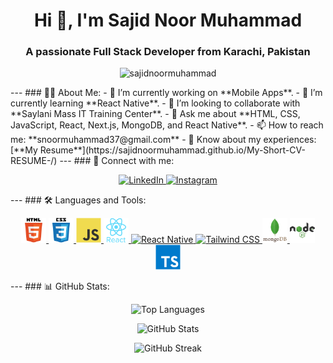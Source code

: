 <h1 align="center">Hi 👋, I'm Sajid Noor Muhammad</h1> <h3 align="center">A passionate Full Stack Developer from Karachi, Pakistan</h3> <p align="center"> <img src="https://github-profile-trophy.vercel.app/?username=sajidnoormuhammad&theme=gruvbox&no-frame=true&margin-w=10" alt="sajidnoormuhammad" /> </p> --- ### 👨‍💻 About Me: - 🔭 I’m currently working on **Mobile Apps**. - 🌱 I’m currently learning **React Native**. - 👯 I’m looking to collaborate with **Saylani Mass IT Training Center**. - 💬 Ask me about **HTML, CSS, JavaScript, React, Next.js, MongoDB, and React Native**. - 📫 How to reach me: **snoormuhammad37@gmail.com** - 📄 Know about my experiences: [**My Resume**](https://sajidnoormuhammad.github.io/My-Short-CV-RESUME-/) --- ### 🔗 Connect with me: <p align="center"> <a href="https://linkedin.com/in/sajid-noor-muhammad-97b059204" target="blank"> <img src="https://img.shields.io/badge/LinkedIn-0077B5?style=for-the-badge&logo=linkedin&logoColor=white" alt="LinkedIn" /> </a> <a href="https://instagram.com/snoo_r46" target="blank"> <img src="https://img.shields.io/badge/Instagram-E4405F?style=for-the-badge&logo=instagram&logoColor=white" alt="Instagram" /> </a> </p> --- ### 🛠️ Languages and Tools: <p align="center"> <a href="https://www.w3.org/html/" target="_blank"> <img src="https://raw.githubusercontent.com/devicons/devicon/master/icons/html5/html5-original-wordmark.svg" alt="HTML" width="40" height="40" /> </a> <a href="https://www.w3schools.com/css/" target="_blank"> <img src="https://raw.githubusercontent.com/devicons/devicon/master/icons/css3/css3-original-wordmark.svg" alt="CSS" width="40" height="40" /> </a> <a href="https://developer.mozilla.org/en-US/docs/Web/JavaScript" target="_blank"> <img src="https://raw.githubusercontent.com/devicons/devicon/master/icons/javascript/javascript-original.svg" alt="JavaScript" width="40" height="40" /> </a> <a href="https://reactjs.org/" target="_blank"> <img src="https://raw.githubusercontent.com/devicons/devicon/master/icons/react/react-original-wordmark.svg" alt="React" width="40" height="40" /> </a> <a href="https://reactnative.dev/" target="_blank"> <img src="https://reactnative.dev/img/header_logo.svg" alt="React Native" width="40" height="40" /> </a> <a href="https://tailwindcss.com/" target="_blank"> <img src="https://www.vectorlogo.zone/logos/tailwindcss/tailwindcss-icon.svg" alt="Tailwind CSS" width="40" height="40" /> </a> <a href="https://www.mongodb.com/" target="_blank"> <img src="https://raw.githubusercontent.com/devicons/devicon/master/icons/mongodb/mongodb-original-wordmark.svg" alt="MongoDB" width="40" height="40" /> </a> <a href="https://nodejs.org/" target="_blank"> <img src="https://raw.githubusercontent.com/devicons/devicon/master/icons/nodejs/nodejs-original-wordmark.svg" alt="Node.js" width="40" height="40" /> </a> <a href="https://www.typescriptlang.org/" target="_blank"> <img src="https://raw.githubusercontent.com/devicons/devicon/master/icons/typescript/typescript-original.svg" alt="TypeScript" width="40" height="40" /> </a> </p> --- ### 📊 GitHub Stats: <p align="center"> <img src="https://github-readme-stats.vercel.app/api/top-langs?username=sajidnoormuhammad&show_icons=true&locale=en&layout=compact&theme=radical" alt="Top Languages" /> </p> <p align="center"> <img src="https://github-readme-stats.vercel.app/api?username=sajidnoormuhammad&show_icons=true&locale=en&theme=radical" alt="GitHub Stats" /> </p> <p align="center"> <img src="https://github-readme-streak-stats.herokuapp.com/?user=sajidnoormuhammad&theme=radical" alt="GitHub Streak" /> </p>
